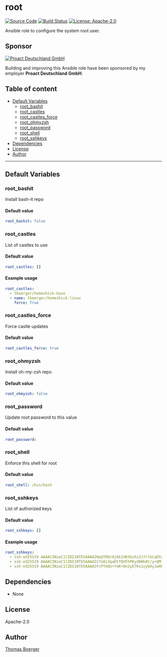 # root

[![Source Code](https://img.shields.io/badge/github-source%20code-blue?logo=github&logoColor=white)](https://github.com/rolehippie/root) [![Build Status](https://img.shields.io/drone/build/rolehippie/root/master?logo=drone)](https://cloud.drone.io/rolehippie/root) [![License: Apache-2.0](https://img.shields.io/github/license/rolehippie/root)](https://github.com/rolehippie/root/blob/master/LICENSE) 

Ansible role to configure the system root user. 

## Sponsor 

[![Proact Deutschland GmbH](https://proact.eu/wp-content/uploads/2020/03/proact-logo.png)](https://proact.eu) 

Building and improving this Ansible role have been sponsored by my employer **Proact Deutschland GmbH**.

## Table of content

* [Default Variables](#default-variables)
  * [root_bashit](#root_bashit)
  * [root_castles](#root_castles)
  * [root_castles_force](#root_castles_force)
  * [root_ohmyzsh](#root_ohmyzsh)
  * [root_password](#root_password)
  * [root_shell](#root_shell)
  * [root_sshkeys](#root_sshkeys)
* [Dependencies](#dependencies)
* [License](#license)
* [Author](#author)

---

## Default Variables

### root_bashit

Install bash-it repo

#### Default value

```YAML
root_bashit: false
```

### root_castles

List of castles to use

#### Default value

```YAML
root_castles: []
```

#### Example usage

```YAML
root_castles:
  - tboerger/homeshick-base
  - name: tboerger/homeshick-linux
    force: True
```

### root_castles_force

Force castle updates

#### Default value

```YAML
root_castles_force: true
```

### root_ohmyzsh

Install oh-my-zsh repo

#### Default value

```YAML
root_ohmyzsh: false
```

### root_password

Update root password to this value

#### Default value

```YAML
root_password:
```

### root_shell

Enforce this shell for root

#### Default value

```YAML
root_shell: /bin/bash
```

### root_sshkeys

List of authorized keys

#### Default value

```YAML
root_sshkeys: []
```

#### Example usage

```YAML
root_sshkeys:
  - ssh-ed25519 AAAAC3NzaC1lZDI1NTE5AAAAINaQYR0/Oj6k1H03kshz2J7rlGCaDSuaGPhhOs9FcZfn tboerger@host1
  - ssh-ed25519 AAAAC3NzaC1lZDI1NTE5AAAAIC7oOi3qaDtfQVFhPKyd0Wk0C/y+QM71vtln8Rl44NlB tboerger@host2
  - ssh-ed25519 AAAAC3NzaC1lZDI1NTE5AAAAIFcPTmdo+7eK+8n2yE7Kx1vyQ4yJwHBngvQOt1MPhKhR tboerger@host3
```

## Dependencies

* None

## License

Apache-2.0

## Author

[Thomas Boerger](https://github.com/tboerger)
